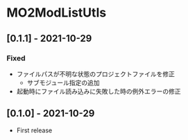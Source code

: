# MO2ModListUtls

## [0.1.1] - 2021-10-29

### Fixed
- ファイルパスが不明な状態のプロジェクトファイルを修正
  - サブモジュール指定の追加
- 起動時にファイル読み込みに失敗した時の例外エラーの修正

## [0.1.0] - 2021-10-29
- First release

